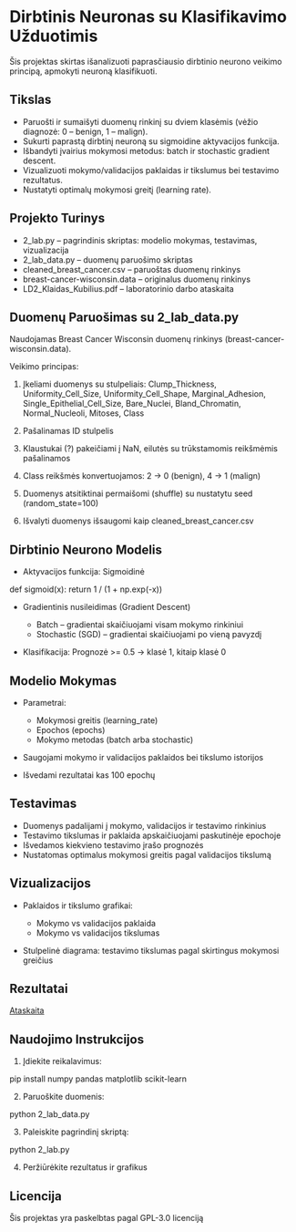# Dirbtinis Neuronas su Klasifikavimo Užduotimis

Šis projektas skirtas išanalizuoti paprasčiausio dirbtinio neurono veikimo principą, apmokyti neuroną klasifikuoti.


## Tikslas

- Paruošti ir sumaišyti duomenų rinkinį su dviem klasėmis (vėžio diagnozė: 0 – benign, 1 – malign).  
- Sukurti paprastą dirbtinį neuroną su sigmoidine aktyvacijos funkcija.  
- Išbandyti įvairius mokymosi metodus: batch ir stochastic gradient descent.  
- Vizualizuoti mokymo/validacijos paklaidas ir tikslumus bei testavimo rezultatus.  
- Nustatyti optimalų mokymosi greitį (learning rate).

## Projekto Turinys

- 2_lab.py – pagrindinis skriptas: modelio mokymas, testavimas, vizualizacija  
- 2_lab_data.py – duomenų paruošimo skriptas  
- cleaned_breast_cancer.csv – paruoštas duomenų rinkinys  
- breast-cancer-wisconsin.data – originalus duomenų rinkinys   
- LD2_Klaidas_Kubilius.pdf – laboratorinio darbo ataskaita

## Duomenų Paruošimas su 2_lab_data.py

Naudojamas Breast Cancer Wisconsin duomenų rinkinys (breast-cancer-wisconsin.data).  

Veikimo principas:

1. Įkeliami duomenys su stulpeliais:
   Clump_Thickness, Uniformity_Cell_Size, Uniformity_Cell_Shape, Marginal_Adhesion, Single_Epithelial_Cell_Size, Bare_Nuclei, Bland_Chromatin, Normal_Nucleoli, Mitoses, Class

2. Pašalinamas ID stulpelis  
3. Klaustukai (?) pakeičiami į NaN, eilutės su trūkstamomis reikšmėmis pašalinamos  
4. Class reikšmės konvertuojamos: 2 → 0 (benign), 4 → 1 (malign)  
5. Duomenys atsitiktinai permaišomi (shuffle) su nustatytu seed (random_state=100)  
6. Išvalyti duomenys išsaugomi kaip cleaned_breast_cancer.csv  


## Dirbtinio Neurono Modelis

- Aktyvacijos funkcija: Sigmoidinė

def sigmoid(x):
    return 1 / (1 + np.exp(-x))

- Gradientinis nusileidimas (Gradient Descent)  
  - Batch – gradientai skaičiuojami visam mokymo rinkiniui  
  - Stochastic (SGD) – gradientai skaičiuojami po vieną pavyzdį  

- Klasifikacija: Prognozė >= 0.5 → klasė 1, kitaip klasė 0


## Modelio Mokymas

- Parametrai:
  - Mokymosi greitis (learning_rate)  
  - Epochos (epochs)  
  - Mokymo metodas (batch arba stochastic)  

- Saugojami mokymo ir validacijos paklaidos bei tikslumo istorijos  
- Išvedami rezultatai kas 100 epochų


## Testavimas

- Duomenys padalijami į mokymo, validacijos ir testavimo rinkinius  
- Testavimo tikslumas ir paklaida apskaičiuojami paskutinėje epochoje  
- Išvedamos kiekvieno testavimo įrašo prognozės  
- Nustatomas optimalus mokymosi greitis pagal validacijos tikslumą


## Vizualizacijos

- Paklaidos ir tikslumo grafikai:
  - Mokymo vs validacijos paklaida  
  - Mokymo vs validacijos tikslumas  

- Stulpelinė diagrama: testavimo tikslumas pagal skirtingus mokymosi greičius

## Rezultatai

[Ataskaita](LD2_Klaidas_Kubilius.pdf)

## Naudojimo Instrukcijos

1. Įdiekite reikalavimus:

pip install numpy pandas matplotlib scikit-learn

2. Paruoškite duomenis:

python 2_lab_data.py

3. Paleiskite pagrindinį skriptą:

python 2_lab.py

4. Peržiūrėkite rezultatus ir grafikus

## Licencija

Šis projektas yra paskelbtas pagal GPL-3.0 licenciją
